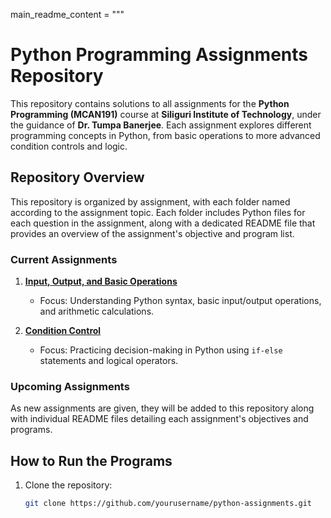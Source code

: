 
main_readme_content = """
# Python Programming Assignments Repository

This repository contains solutions to all assignments for the **Python Programming (MCAN191)** course at **Siliguri Institute of Technology**, under the guidance of **Dr. Tumpa Banerjee**. Each assignment explores different programming concepts in Python, from basic operations to more advanced condition controls and logic.

## Repository Overview

This repository is organized by assignment, with each folder named according to the assignment topic. Each folder includes Python files for each question in the assignment, along with a dedicated README file that provides an overview of the assignment's objective and program list.

### Current Assignments

1. **[Input, Output, and Basic Operations](./Input_Output_and_Basic_Operations/README.md)**
   - Focus: Understanding Python syntax, basic input/output operations, and arithmetic calculations.

2. **[Condition Control](./Condition_Control/README.md)**
   - Focus: Practicing decision-making in Python using `if-else` statements and logical operators.

### Upcoming Assignments

As new assignments are given, they will be added to this repository along with individual README files detailing each assignment's objectives and programs.

## How to Run the Programs

1. Clone the repository:
   ```bash
   git clone https://github.com/yourusername/python-assignments.git
